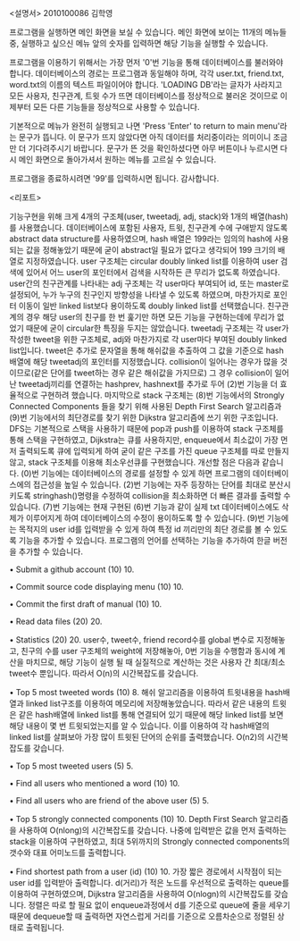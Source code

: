 <설명서>
2010100086 김학영

프로그램을 실행하면 메인 화면을 보실 수 있습니다.
메인 화면에 보이는 11개의 메뉴들 중, 실행하고 싶으신 메뉴 앞의 숫자를 입력하면 해당 기능을 실행할 수 있습니다.

프로그램을 이용하기 위해서는 가장 먼저 '0'번 기능을 통해 데이터베이스를 불러와야 합니다. 데이터베이스의 경로는 프로그램과 동일해야 하며, 각각 user.txt, friend.txt, word.txt의 이름의 텍스트 파일이어야 합니다. 'LOADING DB'라는 글자가 사라지고 모든 사용자, 친구관계, 트윗 수가 뜨면 데이터베이스를 정상적으로 불러온 것이므로 이제부터 모든 다른 기능들을 정상적으로 사용할 수 있습니다.

기본적으로 메뉴가 완전히 실행되고 나면 'Press 'Enter' to return to main menu'라는 문구가 뜹니다. 이 문구가 뜨지 않았다면 아직 데이터를 처리중이라는 의미이니 조금만 더 기다려주시기 바랍니다. 문구가 뜬 것을 확인하셨다면 아무 버튼이나 누르시면 다시 메인 화면으로 돌아가셔서 원하는 메뉴를 고르실 수 있습니다.

프로그램을 종료하시려면 '99'를 입력하시면 됩니다.
감사합니다.




<리포트>

  기능구현을 위해 크게 4개의 구조체(user, tweetadj, adj, stack)와 1개의 배열(hash)를 사용했습니다. 데이터베이스에 포함된 사용자, 트윗, 친구관계 수에 구애받지 않도록 abstract data structure를 사용하였으며, hash 배열은 199라는 임의의 hash에 사용되는 값을 정해놓았기 때문에 굳이 abstract일 필요가 없다고 생각되어 199 크기의 배열로 지정하였습니다.
  user 구조체는 circular doubly linked list를 이용하여 user 검색에 있어서 어느 user의 포인터에서 검색을 시작하든 큰 무리가 없도록 하였습니다. user간의 친구관계를 나타내는 adj 구조체는 각 user마다 부여되어  id, 또는 master로 설정되어, 누가 누구의 친구인지 방향성을 나타낼 수 있도록 하였으며, 마찬가지로 포인터 이동이 일반 linked list보다 용이하도록 doubly linked list를 선택했습니다. 친구관계의 경우 해당 user의 친구를 한 번 훑기만 하면 모든 기능을 구현하는데에 무리가 없었기 때문에 굳이 circular한 특징을 두지는 않았습니다. tweetadj 구조체는 각 user가 작성한 tweet을 위한 구조체로, adj와 마찬가지로 각 user마다 부여된 doubly linked list입니다. tweet은 추가로 문자열을 통해 해쉬값을 추출하여 그 값을 기준으로 hash 배열에 해당 tweetadj의 포인터를 지정했습니다. collision이 일어나는 경우가 많을 것이므로(같은 단어를 tweet하는 경우 같은 해쉬값을 가지므로) 그 경우 collision이 일어난 tweetadj끼리를 연결하는 hashprev, hashnext를 추가로 두어 (2)번 기능을 더 효율적으로 구현하려 했습니다. 마지막으로 stack 구조체는 (8)번 기능에서의 Strongly Connected Components 들을 찾기 위해 사용된 Depth First Search 알고리즘과 (9)번 기능에서의 최단경로를 찾기 위한 Dijkstra 알고리즘에 쓰기 위한 구조입니다. DFS는 기본적으로 스택을 사용하기 때문에 pop과 push를 이용하여 stack 구조체를 통해 스택을 구현하였고, Dijkstra는 큐를 사용하지만, enqueue에서 최소값이 가장 먼저 출력되도록 큐에 입력되게 하여 굳이 같은 구조를 가진 queue 구조체를 따로 만들지 않고, stack 구조체를 이용해 최소우선큐를 구현했습니다.
  개선할 점은 다음과 같습니다.
	(0)번 기능에는 데이터베이스의 경로를 설정할 수 있게 하면 프로그램의 데이터베이스에의 접근성을 높일 수 있습니다.
	(2)번 기능에는 자주 등장하는 단어를 최대로 분산시키도록 stringhash()명령을 수정하여 collision을 최소화하면 더 빠른 결과를 출력할 수 있습니다.
	(7)번 기능에는 현재 구현된 (6)번 기능과 같이 실제 txt 데이터베이스에도 삭제가 이루어지게 하여 데이터베이스의 수정이 용이하도록 할 수 있습니다.
	(9)번 기능에는 목적지의 user id를 입력받을 수 있게 하여 특정 id 끼리만의 최단 경로를 볼 수 있도록 기능을 추가할 수 있습니다.
	프로그램의 언어를 선택하는 기능을 추가하여 한글 버전을 추가할 수 있습니다.
	

• Submit a github account (10)
	10.

• Commit source code displaying menu (10)
	10.

• Commit the first draft of manual (10)
	10.

• Read data files (20)
	20.

• Statistics (20)
	20. user수, tweet수, friend record수를 global 변수로 지정해놓고, 친구의 수를 user 구조체의 weight에 저장해놓아, 0번 기능을 수행함과 동시에 계산을 마치므로, 해당 기능이 실행 될 때 실질적으로 계산하는 것은 사용자 간 최대/최소 tweet수 뿐입니다. 따라서 O(n)의 시간복잡도를 갖습니다.

• Top 5 most tweeted words (10)
	8. 해쉬 알고리즘을 이용하여 트윗내용을 hash배열과 linked list구조를 이용하여 메모리에 저장해놓았습니다. 따라서 같은 내용의 트윗은 같은 hash배열에 linked list를 통해 연결되어 있기 때문에 해당 linked list를 보면 해당 내용이 몇 번 트윗되었는지를 알 수 있습니다. 이를 이용하여 각 hash배열의 linked list를 살펴보아 가장 많이 트윗된 단어의 순위를 출력했습니다. O(n2)의 시간복잡도를 갖습니다.

• Top 5 most tweeted users (5)
	5.
	
• Find all users who mentioned a word (10)
	10.
	
• Find all users who are friend of the above user (5)
	5.
	
• Top 5 strongly connected components (10)
	10. Depth First Search 알고리즘을 사용하여 O(nlong)의 시간복잡도를 갖습니다. 나중에 입력받은 값을 먼저 출력하는 stack을 이용하여 구현하였고, 최대 5위까지의 Strongly connected components의 갯수와 대표 어미노드를 출력합니다.

• Find shortest path from a user (id) (10)
	10. 가장 짧은 경로에서 시작점이 되는 user id를 입력받아 출력합니다. d(거리)가 적은 노드를 우선적으로 출력하는 queue를 이용하여 구현하였으며, Dijkstra 알고리즘을 사용하여 O(nlogn)의 시간복잡도를 갖습니다. 정렬은 따로 할 필요 없이 enqueue과정에서 d를 기준으로 queue에 줄을 세우기 때문에 dequeue할 때 출력하면 자연스럽게 거리를 기준으로 오름차순으로 정렬된 상태로 출력됩니다.
